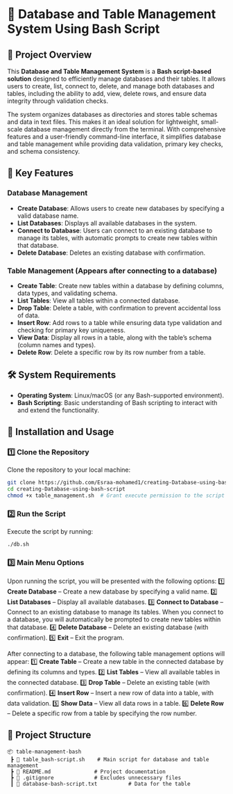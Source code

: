 # **📌 Database and Table Management System Using Bash Script**

## **📜 Project Overview**  
This **Database and Table Management System** is a **Bash script-based solution** designed to efficiently manage databases and their tables. It allows users to create, list, connect to, delete, and manage both databases and tables, including the ability to add, view, delete rows, and ensure data integrity through validation checks.

The system organizes databases as directories and stores table schemas and data in text files. This makes it an ideal solution for lightweight, small-scale database management directly from the terminal. With comprehensive features and a user-friendly command-line interface, it simplifies database and table management while providing data validation, primary key checks, and schema consistency.

## **🔹 Key Features**  
### **Database Management**  
- **Create Database**: Allows users to create new databases by specifying a valid database name.
- **List Databases**: Displays all available databases in the system.
- **Connect to Database**: Users can connect to an existing database to manage its tables, with automatic prompts to create new tables within that database.
- **Delete Database**: Deletes an existing database with confirmation.

### **Table Management** (Appears after connecting to a database)  
- **Create Table**: Create new tables within a database by defining columns, data types, and validating schema.
- **List Tables**: View all tables within a connected database.
- **Drop Table**: Delete a table, with confirmation to prevent accidental loss of data.
- **Insert Row**: Add rows to a table while ensuring data type validation and checking for primary key uniqueness.
- **View Data**: Display all rows in a table, along with the table’s schema (column names and types).
- **Delete Row**: Delete a specific row by its row number from a table.

## **🛠️ System Requirements**  
- **Operating System**: Linux/macOS (or any Bash-supported environment).
- **Bash Scripting**: Basic understanding of Bash scripting to interact with and extend the functionality.

## **📌 Installation and Usage**

### **1️⃣ Clone the Repository**  
Clone the repository to your local machine: 
```bash
git clone https://github.com/Esraa-mohamed1/creating-Database-using-bash-script-
cd creating-Database-using-bash-script
chmod +x table_management.sh  # Grant execute permission to the script
```

### **2️⃣ Run the Script**  
Execute the script by running: 
```bash
./db.sh
```

### **3️⃣ Main Menu Options**  
Upon running the script, you will be presented with the following options: 
1️⃣ **Create Database** – Create a new database by specifying a valid name. 
2️⃣ **List Databases** – Display all available databases. 
3️⃣ **Connect to Database** – Connect to an existing database to manage its tables. When you connect to a database, you will automatically be prompted to create new tables within that database. 
4️⃣ **Delete Database** – Delete an existing database (with confirmation). 
5️⃣ **Exit** – Exit the program.

After connecting to a database, the following table management options will appear: 
1️⃣ **Create Table** – Create a new table in the connected database by defining its columns and types. 
2️⃣ **List Tables** – View all available tables in the connected database. 
3️⃣ **Drop Table** – Delete an existing table (with confirmation). 
4️⃣ **Insert Row** – Insert a new row of data into a table, with data validation. 
5️⃣ **Show Data** – View all data rows in a table. 
6️⃣ **Delete Row** – Delete a specific row from a table by specifying the row number.

## **📂 Project Structure**
```
📦 table-management-bash
 ┣ 📜 table_bash-script.sh    # Main script for database and table management
 ┣ 📜 README.md              # Project documentation
 ┣ 📜 .gitignore             # Excludes unnecessary files
 ┃ 📜 database-bash-script.txt          # Data for the table

